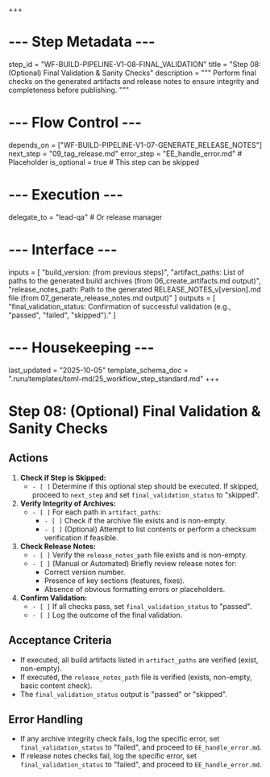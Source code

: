+++
# --- Step Metadata ---
step_id = "WF-BUILD-PIPELINE-V1-08-FINAL_VALIDATION"
title = "Step 08: (Optional) Final Validation & Sanity Checks"
description = """
Perform final checks on the generated artifacts and release notes
to ensure integrity and completeness before publishing.
"""

# --- Flow Control ---
depends_on = ["WF-BUILD-PIPELINE-V1-07-GENERATE_RELEASE_NOTES"]
next_step = "09_tag_release.md"
error_step = "EE_handle_error.md" # Placeholder
is_optional = true # This step can be skipped

# --- Execution ---
delegate_to = "lead-qa" # Or release manager

# --- Interface ---
inputs = [
    "build_version: (from previous steps)",
    "artifact_paths: List of paths to the generated build archives (from 06_create_artifacts.md output)",
    "release_notes_path: Path to the generated RELEASE_NOTES_v[version].md file (from 07_generate_release_notes.md output)"
]
outputs = [
    "final_validation_status: Confirmation of successful validation (e.g., \"passed\", \"failed\", \"skipped\")."
]

# --- Housekeeping ---
last_updated = "2025-10-05"
template_schema_doc = ".ruru/templates/toml-md/25_workflow_step_standard.md"
+++

# Step 08: (Optional) Final Validation & Sanity Checks

## Actions

1.  **Check if Step is Skipped:**
    *   `- [ ]` Determine if this optional step should be executed. If skipped, proceed to `next_step` and set `final_validation_status` to "skipped".
2.  **Verify Integrity of Archives:**
    *   `- [ ]` For each path in `artifact_paths`:
        *   `- [ ]` Check if the archive file exists and is non-empty.
        *   `- [ ]` (Optional) Attempt to list contents or perform a checksum verification if feasible.
3.  **Check Release Notes:**
    *   `- [ ]` Verify the `release_notes_path` file exists and is non-empty.
    *   `- [ ]` (Manual or Automated) Briefly review release notes for:
        *   Correct version number.
        *   Presence of key sections (features, fixes).
        *   Absence of obvious formatting errors or placeholders.
4.  **Confirm Validation:**
    *   `- [ ]` If all checks pass, set `final_validation_status` to "passed".
    *   `- [ ]` Log the outcome of the final validation.

## Acceptance Criteria

*   If executed, all build artifacts listed in `artifact_paths` are verified (exist, non-empty).
*   If executed, the `release_notes_path` file is verified (exists, non-empty, basic content check).
*   The `final_validation_status` output is "passed" or "skipped".

## Error Handling

*   If any archive integrity check fails, log the specific error, set `final_validation_status` to "failed", and proceed to `EE_handle_error.md`.
*   If release notes checks fail, log the specific error, set `final_validation_status` to "failed", and proceed to `EE_handle_error.md`.

